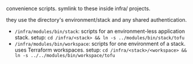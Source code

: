 convenience scripts. symlink to these inside infra/ projects.

they use the directory's environment/stack and any shared authentication.

- `/infra/modules/bin/stack`: scripts for an environment-less application stack. setup: `cd /infra/<stack> && ln -s ../modules/bin/stack/tofu`
- `/infra/modules/bin/workspace`: scripts for one environment of a stack. uses Terraform workspaces. setup: `cd /infra/<stack>/<workspace> && ln -s ../../modules/bin/workspace/tofu`